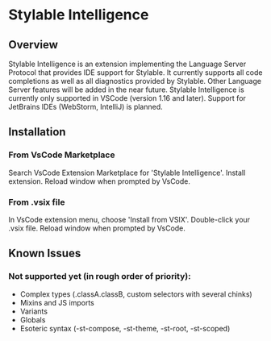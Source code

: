 # Stylable Intelligence 

## Overview
Stylable Intelligence is an extension implementing the Language Server Protocol that provides IDE support for Stylable.
It currently supports all code completions as well as all diagnostics provided by Stylable.
Other Language Server features will be added in the near future.
Stylable Intelligence is currently only supported in VSCode (version 1.16 and later). Support for JetBrains IDEs (WebStorm, IntelliJ) is planned.

## Installation

### From VsCode Marketplace
Search VsCode Extension Marketplace for 'Stylable Intelligence'.
Install extension.
Reload window when prompted by VsCode.

### From .vsix file
In VsCode extension menu, choose 'Install from VSIX'.
Double-click your .vsix file. 
Reload window when prompted by VsCode.

## Known Issues

### Not supported yet (in rough order of priority):
* Complex types (.classA.classB, custom selectors with several chinks)
* Mixins and JS imports
* Variants
* Globals
* Esoteric syntax (-st-compose, -st-theme, -st-root, -st-scoped)
